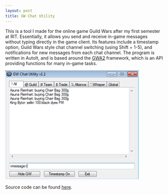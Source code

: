 ```yaml
---
layout: post
title: GW Chat Utility
---
```


This is a tool I made for the online game Guild Wars after my first semester at RIT. Essentially, it allows you send and receive in-game messages without typing directly in the game client. Its features include a timestamp option, Guild Wars style chat channel switching (using Shift + 1-5), and notifications for new messages from each chat channel. The program is written in AutoIt, and is based around the [GWA2](http://wiki.gamerevision.com/index.php/GWA2) framework, which is an API providing functions for many in-game tasks.

[![GW Chat UI](/resources/GWchat.png)](/resources/GWchat.png)

Source code can be found [here](https://github.com/kukfa/GWchat).
